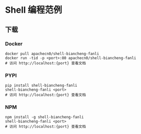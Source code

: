 # Shell 编程范例

## 下载

### Docker

```
docker pull apachecn0/shell-biancheng-fanli
docker run -tid -p <port>:80 apachecn0/shell-biancheng-fanli
# 访问 http://localhost:{port} 查看文档
```

### PYPI

```
pip install shell-biancheng-fanli
shell-biancheng-fanli <port>
# 访问 http://localhost:{port} 查看文档
```

### NPM

```
npm install -g shell-biancheng-fanli
shell-biancheng-fanli <port>
# 访问 http://localhost:{port} 查看文档
```